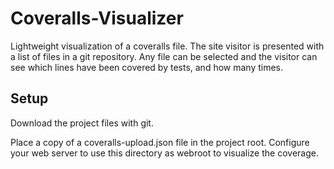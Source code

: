 # Coveralls-Visualizer
Lightweight visualization of a coveralls file. The site visitor is presented with a list of files in a git repository. Any file can be selected and the visitor can see which lines have been covered by tests, and how many times.

Setup
-----

Download the project files with git.

Place a copy of a coveralls-upload.json file in the project root. Configure your web server to use this directory as webroot to visualize the coverage.
